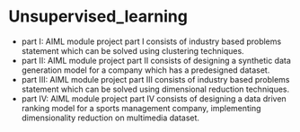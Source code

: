 # Unsupervised_learning

* part I: AIML module project part I consists of industry based problems statement which can be solved using clustering techniques.
* part II: AIML module project part II consists of designing a synthetic data generation model for a company which has a predesigned dataset.
* part III: AIML module project part III consists of industry based problems statement which can be solved using dimensional reduction techniques.
* part IV: AIML module project part IV consists of designing a data driven ranking model for a sports management company, implementing dimensionality          						reduction on multimedia dataset.
